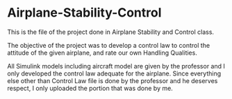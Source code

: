 # Airplane-Stability-Control
This is the file of the project done in Airplane Stability and Control class.

The objective of the project was to develop a control law to control the attitude of the given airplane, and rate our own Handling Qualities.

All Simulink models including aircraft model are given by the professor and I only developed the control law adequate for the airplane.
Since everything else other than Control Law file is done by the professor and he deserves respect, I only uploaded the portion that was done by me.
